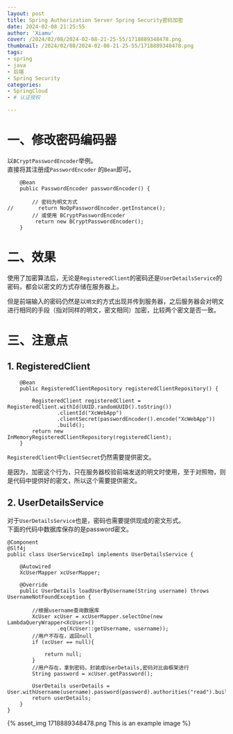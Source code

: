 ```yaml
---
layout: post
title: Spring Authorization Server Spring Security密码加密
date: 2024-02-08 21:25:55
author: 'Xiamu'
cover: /2024/02/08/2024-02-08-21-25-55/1718889348478.png
thumbnail: /2024/02/08/2024-02-08-21-25-55/1718889348478.png
tags:
- spring
- java
- 后端
- Spring Security
categories:
- SpringCloud
- # 认证授权

---
```



# 一、修改密码编码器

以`BCryptPasswordEncoder`举例。  
直接将其注册成`PasswordEncoder` 的`Bean`即可。

```prism language-java
    @Bean
    public PasswordEncoder passwordEncoder() {
   
        // 密码为明文方式
//        return NoOpPasswordEncoder.getInstance();
        // 或使用 BCryptPasswordEncoder
         return new BCryptPasswordEncoder();
    }
```

# 二、效果

使用了加密算法后，无论是`RegisteredClient`的密码还是`UserDetailsService`的密码，都会以密文的方式存储在服务器上。

但是前端输入的密码仍然是以`明文`的方式出现并传到服务器，之后服务器会对明文进行相同的手段（指对同样的明文，密文相同）加密，比较两个密文是否一致。

# 三、注意点

## 1. RegisteredClient

```prism language-java
    @Bean
    public RegisteredClientRepository registeredClientRepository() {
   
        RegisteredClient registeredClient = RegisteredClient.withId(UUID.randomUUID().toString())
                .clientId("XcWebApp")
                .clientSecret(passwordEncoder().encode("XcWebApp"))
               	.build();
    	return new InMemoryRegisteredClientRepository(registeredClient);
	}
```

`RegisteredClient`中`clientSecret`仍然需要提供密文。

是因为，加密这个行为，只在服务器校验前端发送的明文时使用，至于对照物，则是代码中提供好的密文，所以这个需要提供密文。

## 2. UserDetailsService

对于`UserDetailsService`也是，密码也需要提供现成的密文形式。  
下面的代码中数据库保存的是password密文。

```prism language-java
@Component
@Slf4j
public class UserServiceImpl implements UserDetailsService {
   
    @Autowired
    XcUserMapper xcUserMapper;

    @Override
    public UserDetails loadUserByUsername(String username) throws UsernameNotFoundException {
   
        //根据username查询数据库
        XcUser xcUser = xcUserMapper.selectOne(new LambdaQueryWrapper<XcUser>()
                .eq(XcUser::getUsername, username));
        //用户不存在，返回null
        if (xcUser == null){
   
            return null;
        }
        //用户存在，拿到密码，封装成UserDetails,密码对比由框架进行
        String password = xcUser.getPassword();

        UserDetails userDetails = User.withUsername(username).password(password).authorities("read").build();
        return userDetails;
    }
}

```

{% asset_img 1718889348478.png This is an example image %}
